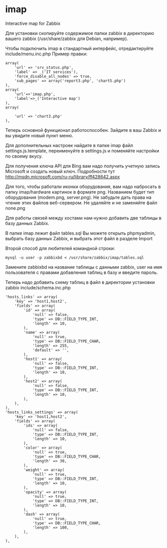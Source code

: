 # imap
Interactive map for Zabbix

Для установки скопируйте содержимое папки zabbix в директорию вашего zabbix (/usr/share/zabbix для Debian, например).

Чтобы подключить imap в стандартный интерфейс, отредактируйте include/menu.inc.php
Пример правки:

	array(
		'url' => 'srv_status.php',
		'label' => _('IT services'),
		'force_disable_all_nodes' => true,
		'sub_pages' => array('report3.php', 'chart5.php')
	),
	array(
		'url'=>'imap.php',
		'label'=>_('Interactive map')
	),
	array(

		'url' => 'chart3.php'
	),

Теперь основной функционал работоспособен. Зайдите в ваш Zabbix и вы увидите новый пункт меню.

Для дополнительных настроек найдите в папке imap файл settings.js.template, переименуйте в settings.js и поменяйте настройки по своему вкусу.

Для получения ключа API для Bing вам надо получить учетную запись Microsoft и создать новый ключ. Подробности тут http://msdn.microsoft.com/ru-ru/library/ff428642.aspx

Для того, чтобы работали иконки оборудования, вам надо набросать в папку imap/hardware картинок в формате png. Названием будет тип оборудования (modem.png, server.png). Не забудьте дать права на чтение этих файлов веб-сервером. Не удаляйте и не заменяйте файл none.png

Для работы связей между хостами нам нужно добавить две таблицы в базу данных Zabbix.

В папке imap лежит файл tables.sql Вы можете открыть phpmyadmin, выбрать базу данных Zabbix, и выбрать этот файл в разделе Import

Второй способ для любителей командной строки:

`mysql -u user -p zabbixbd < /usr/share/zabbix/imap/tables.sql`

Замените zabbixbd на название таблицы с данными zabbix, user на имя пользователя с правами добавления таблиц в базу и введите пароль.

Теперь надо добавить схему таблиц в файл в директории установки zabbix include/schema.inc.php

	'hosts_links' => array(
		'key' => 'host1,host2',
		'fields' => array(
			'id' => array(
				'null' => false,
				'type' => DB::FIELD_TYPE_INT,
				'length' => 10,
			),
			'name' => array(
				'null' => true,
				'type' => DB::FIELD_TYPE_CHAR,
				'length' => 255,
				'default' => '',
			),
			'host1' => array(
				'null' => false,
				'type' => DB::FIELD_TYPE_INT,
				'length' => 10,
			),
			'host2' => array(
				'null' => false,
				'type' => DB::FIELD_TYPE_INT,
				'length' => 10,
			),
		),
	),
	'hosts_links_settings' => array(
		'key' => 'host1,host2',
		'fields' => array(
			'ids' => array(
				'null' => false,
				'type' => DB::FIELD_TYPE_INT,
				'length' => 10,
			),
			'color' => array(
				'null' => true,
				'type' => DB::FIELD_TYPE_CHAR,
				'length' => 30,
			),
			'weight' => array(
				'null' => true,
				'type' => DB::FIELD_TYPE_INT,
				'length' => 10,
			),
			'opacity' => array(
				'null' => true,
				'type' => DB::FIELD_TYPE_INT,
				'length' => 10,
			),
			'dash' => array(
				'null' => true,
				'type' => DB::FIELD_TYPE_CHAR,
				'length' => 100,
			),
		),
	),
